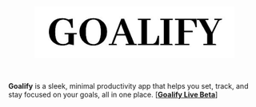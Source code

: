 <p align="center">
  <img src="Project Logo - GOALIFY.JPG" alt="Logo" width="400"/>
</p>

<br/>

**Goalify** is a sleek, minimal productivity app that helps you set, track, and stay focused on your goals, all in one place. [[**Goalify Live Beta**](https://adamplesca.github.io/Goalify/welcomePage.html)]
